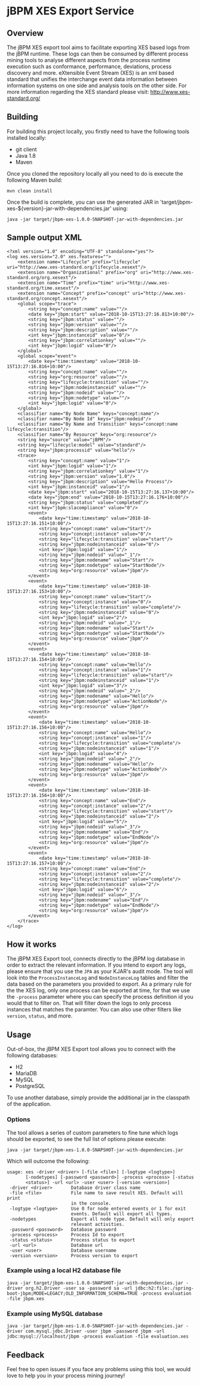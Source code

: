 # jBPM XES Export Service

## Overview

The jBPM XES export tool aims to facilitate exporting XES based logs from the jBPM runtime. These logs can then be consumed 
by different process mining tools to analyse different aspects from the process runtime execution such as conformance, performance, 
deviations, process discovery and more. 
eXtensible Event Stream (XES) is an xml based standard that unifies the interchange event data information between information systems on one side and analysis tools on the other side.
For more information regarding the XES standard please visit: http://www.xes-standard.org/

## Building

For building this project locally, you firstly need to have the following tools installed locally:
- git client
- Java 1.8
- Maven

Once you cloned the repository locally all you need to do is execute the following Maven build:

```
mvn clean install
```

Once the build is complete, you can use the generated JAR in 'target/jbpm-xes-${version}-jar-with-dependencies.jar' using:

```
java -jar target/jbpm-xes-1.0.0-SNAPSHOT-jar-with-dependencies.jar 
```


## Sample output XML

```
<?xml version="1.0" encoding="UTF-8" standalone="yes"?>
<log xes.version="2.0" xes.features="">
    <extension name="Lifecycle" prefix="lifecycle" uri="http://www.xes-standard.org/lifecycle.xesext"/>
    <extension name="Organizational" prefix="org" uri="http://www.xes-standard.org/org.xesext"/>
    <extension name="Time" prefix="time" uri="http://www.xes-standard.org/time.xesext"/>
    <extension name="Concept" prefix="concept" uri="http://www.xes-standard.org/concept.xesext"/>
    <global scope="trace">
        <string key="concept:name" value=""/>
        <date key="jbpm:start" value="2018-10-15T13:27:16.813+10:00"/>
        <string key="jbpm:status" value=""/>
        <string key="jbpm:version" value=""/>
        <string key="jbpm:description" value=""/>
        <int key="jbpm:instanceid" value="0"/>
        <string key="jbpm:correlationkey" value=""/>
        <int key="jbpm:logid" value="0"/>
    </global>
    <global scope="event">
        <date key="time:timestamp" value="2018-10-15T13:27:16.816+10:00"/>
        <string key="concept:name" value=""/>
        <string key="org:resource" value=""/>
        <string key="lifecycle:transition" value=""/>
        <string key="jbpm:nodeinstanceid" value=""/>
        <string key="jbpm:nodeid" value=""/>
        <string key="jbpm:nodetype" value=""/>
        <int key="jbpm:logid" value="0"/>
    </global>
    <classifier name="By Node Name" keys="concept:name"/>
    <classifier name="By Node Id" keys="jbpm:nodeid"/>
    <classifier name="By Name and Transition" keys="concept:name lifecycle:transition"/>
    <classifier name="By Resource" keys="org:resource"/>
    <string key="source" value="jBPM"/>
    <string key="lifecycle:model" value="standard"/>
    <string key="jbpm:processid" value="hello"/>
    <trace>
        <string key="concept:name" value="1"/>
        <int key="jbpm:logid" value="1"/>
        <string key="jbpm:correlationkey" value="1"/>
        <string key="jbpm:version" value="1.0"/>
        <string key="jbpm:description" value="Hello Process"/>
        <int key="jbpm:instanceid" value="1"/>
        <date key="jbpm:start" value="2018-10-15T13:27:16.137+10:00"/>
        <date key="jbpm:end" value="2018-10-15T13:27:16.176+10:00"/>
        <string key="jbpm:status" value="completed"/>
        <int key="jbpm:slacompliance" value="0"/>
        <event>
            <date key="time:timestamp" value="2018-10-15T13:27:16.151+10:00"/>
            <string key="concept:name" value="Start"/>
            <string key="concept:instance" value="0"/>
            <string key="lifecycle:transition" value="start"/>
            <string key="jbpm:nodeinstanceid" value="0"/>
            <int key="jbpm:logid" value="1"/>
            <string key="jbpm:nodeid" value="_1"/>
            <string key="jbpm:nodename" value="Start"/>
            <string key="jbpm:nodetype" value="StartNode"/>
            <string key="org:resource" value="jbpm"/>
        </event>
        <event>
            <date key="time:timestamp" value="2018-10-15T13:27:16.153+10:00"/>
            <string key="concept:name" value="Start"/>
            <string key="concept:instance" value="0"/>
            <string key="lifecycle:transition" value="complete"/>
            <string key="jbpm:nodeinstanceid" value="0"/>
            <int key="jbpm:logid" value="2"/>
            <string key="jbpm:nodeid" value="_1"/>
            <string key="jbpm:nodename" value="Start"/>
            <string key="jbpm:nodetype" value="StartNode"/>
            <string key="org:resource" value="jbpm"/>
        </event>
        <event>
            <date key="time:timestamp" value="2018-10-15T13:27:16.154+10:00"/>
            <string key="concept:name" value="Hello"/>
            <string key="concept:instance" value="1"/>
            <string key="lifecycle:transition" value="start"/>
            <string key="jbpm:nodeinstanceid" value="1"/>
            <int key="jbpm:logid" value="3"/>
            <string key="jbpm:nodeid" value="_2"/>
            <string key="jbpm:nodename" value="Hello"/>
            <string key="jbpm:nodetype" value="ActionNode"/>
            <string key="org:resource" value="jbpm"/>
        </event>
        <event>
            <date key="time:timestamp" value="2018-10-15T13:27:16.156+10:00"/>
            <string key="concept:name" value="Hello"/>
            <string key="concept:instance" value="1"/>
            <string key="lifecycle:transition" value="complete"/>
            <string key="jbpm:nodeinstanceid" value="1"/>
            <int key="jbpm:logid" value="4"/>
            <string key="jbpm:nodeid" value="_2"/>
            <string key="jbpm:nodename" value="Hello"/>
            <string key="jbpm:nodetype" value="ActionNode"/>
            <string key="org:resource" value="jbpm"/>
        </event>
        <event>
            <date key="time:timestamp" value="2018-10-15T13:27:16.156+10:00"/>
            <string key="concept:name" value="End"/>
            <string key="concept:instance" value="2"/>
            <string key="lifecycle:transition" value="start"/>
            <string key="jbpm:nodeinstanceid" value="2"/>
            <int key="jbpm:logid" value="5"/>
            <string key="jbpm:nodeid" value="_3"/>
            <string key="jbpm:nodename" value="End"/>
            <string key="jbpm:nodetype" value="EndNode"/>
            <string key="org:resource" value="jbpm"/>
        </event>
        <event>
            <date key="time:timestamp" value="2018-10-15T13:27:16.157+10:00"/>
            <string key="concept:name" value="End"/>
            <string key="concept:instance" value="2"/>
            <string key="lifecycle:transition" value="complete"/>
            <string key="jbpm:nodeinstanceid" value="2"/>
            <int key="jbpm:logid" value="6"/>
            <string key="jbpm:nodeid" value="_3"/>
            <string key="jbpm:nodename" value="End"/>
            <string key="jbpm:nodetype" value="EndNode"/>
            <string key="org:resource" value="jbpm"/>
        </event>
    </trace>
</log>
```

## How it works

The jBPM XES Export tool, connects directly to the jBPM log database in order to extract the relevant information.
If you intend to export any logs, please ensure that you use the `JPA` as your KJAR's audit mode.
The tool will look into the `ProcessInstanceLog` and `NodeInstanceLog` tables and filter the data based on the parameters you provided to export.
As a primary rule for the the XES log, only one process can be exported at time, for that we use the `-process` parameter where you can specify
the process definition id you would that to filter on. That will filter down the logs to only process instances that matches the paramter.
You can also use other filters like `version`, `status`, and more.  

## Usage

Out-of-box, the jBPM XES Export tool allows you to connect with the following databases:
- H2
- MariaDB
- MySQL
- PostgreSQL

To use another database, simply provide the additional jar in the classpath of the application.

### Options

The tool allows a series of custom parameters to fine tune which logs should be exported, to see the full list of options please execute:

```
java -jar target/jbpm-xes-1.0.0-SNAPSHOT-jar-with-dependencies.jar 
```

Which will outcome the following:

```
usage: xes -driver <driver> [-file <file>] [-logtype <logtype>]
       [-nodetypes] [-password <password>] -process <process> [-status
       <status>] -url <url> -user <user> [-version <version>]
 -driver <driver>       Database driver class name
 -file <file>           File name to save result XES. Default will print
                        in the console.
 -logtype <logtype>     Use 0 for node entered events or 1 for exit
                        events. Default will export all types.
 -nodetypes             Export all node type. Default will only export
                        relevant activities.
 -password <password>   Database password
 -process <process>     Process Id to export
 -status <status>       Process status to export
 -url <url>             Database url
 -user <user>           Database username
 -version <version>     Process version to export
```

### Example using a local H2 database file

```
java -jar target/jbpm-xes-1.0.0-SNAPSHOT-jar-with-dependencies.jar -driver org.h2.Driver -user sa -password sa -url jdbc:h2:file:./spring-boot-jbpm;MODE=LEGACY;OLD_INFORMATION_SCHEMA=TRUE -process evaluation -file jbpm.xes
```

### Example using MySQL database

```
java -jar target/jbpm-xes-1.0.0-SNAPSHOT-jar-with-dependencies.jar -driver com.mysql.jdbc.Driver -user jbpm -password jbpm -url jdbc:mysql://localhost/jbpm -process evaluation -file evaluation.xes
```

## Feedback

Feel free to open issues if you face any problems using this tool, we would love to help you in your process mining journey!